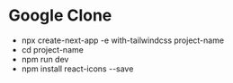 # Google Clone

- npx create-next-app -e with-tailwindcss project-name
- cd project-name
- npm run dev
- npm install react-icons --save
